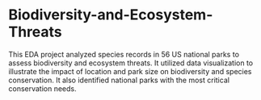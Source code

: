 # Biodiversity-and-Ecosystem-Threats
This EDA project analyzed species records in 56 US national parks to assess biodiversity and ecosystem threats. It utilized data visualization to illustrate the impact of location and park size on biodiversity and species conservation. It also identified national parks with the most critical conservation needs.
